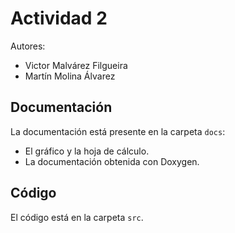 # Actividad 2
Autores:

- Victor Malvárez Filgueira
- Martín Molina Álvarez

## Documentación
La documentación está presente en la carpeta `docs`:
- El gráfico y la hoja de cálculo.
- La documentación obtenida con Doxygen.

## Código
El código está en la carpeta `src`.
